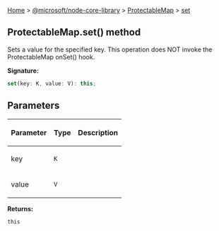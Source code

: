 [Home](./index) &gt; [@microsoft/node-core-library](./node-core-library.md) &gt; [ProtectableMap](./node-core-library.protectablemap.md) &gt; [set](./node-core-library.protectablemap.set.md)

## ProtectableMap.set() method

Sets a value for the specified key. This operation does NOT invoke the ProtectableMap onSet() hook.

<b>Signature:</b>

```typescript
set(key: K, value: V): this;
```

## Parameters

|  <p>Parameter</p> | <p>Type</p> | <p>Description</p> |
|  --- | --- | --- |
|  <p>key</p> | <p>`K`</p> |  |
|  <p>value</p> | <p>`V`</p> |  |

<b>Returns:</b>

`this`

